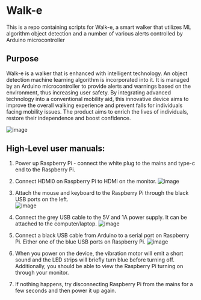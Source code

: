 # Walk-e
This is a repo containing scripts for Walk-e, a smart walker that utilizes ML algorithm object detection and a number of various alerts controlled by Arduino microcontroller 

## Purpose 
Walk-e is a walker that is enhanced with intelligent technology. An object detection machine learning algorithm is incorporated into it. It is managed by an Arduino microcontroller to provide alerts and warnings based on the environment, thus increasing user safety. By integrating advanced technology into a conventional mobility aid, this innovative device aims to improve the overall walking experience and prevent falls for individuals facing mobility issues. The product aims to enrich the lives of individuals, restore their independence and boost confidence. 

![image](https://github.com/kapis20/Walk-e/assets/87130809/f7cb8916-d384-4c62-a9fc-9516d806150c)


## High-Level user manuals:

1) Power up Raspberry Pi - connect the white plug to the mains and type-c end to the Raspberry Pi.
2) Connect HDMI0 on Raspberry Pi to HDMI on the monitor.
   ![image](https://github.com/kapis20/Walk-e/assets/87130809/e1248caa-0172-42b7-9345-fd37b1b740bb)

3) Attach the mouse and keyboard to the Raspberry Pi through the black USB ports on the left.   
![image](https://github.com/kapis20/Walk-e/assets/87130809/89f42562-065b-4cf4-bf30-04b7240b601a)

4) Connect the grey USB cable to the 5V and 1A power supply. It can be attached to the computer/laptop.
![image](https://github.com/kapis20/Walk-e/assets/87130809/2d25db6c-ab95-4e42-ba99-8cf59f2267be)

5) Connect a black USB cable from Arduino to a serial port on Raspberry Pi. Either one of the blue USB ports on Raspberry Pi.
![image](https://github.com/kapis20/Walk-e/assets/87130809/2f4ac62e-1e11-4337-80c0-69af9aac8ffd)

6) When you power on the device, the vibration motor will emit a short sound and the LED strips will briefly turn blue before turning off. Additionally, you should be able to view the Raspberry Pi turning on through your monitor.
7) If nothing happens, try disconnecting Raspberry Pi from the mains for a few seconds and then power it up again. 
